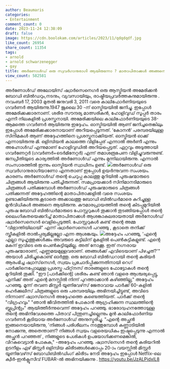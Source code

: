 ```yaml
---
author: Beaumaris
categories:
- Entertainment
comment_count: 0
date: 2023-11-24 12:38:09
draft: false
image: https://cdn.boolokam.com/articles/2023/11/qdqdqdf.jpg
like_count: 26954
share_count: 11354
tags:
- arnold
- arnold schwarzenegger
- gay
title: അർണോൾഡ് ഒരു സ്വവർഗാനുരാഗി ആയിരുന്നോ ? മാതാപിതാക്കൾ അങ്ങനെ സംശയിക്കാൻ കാരണമുണ്ടായിരുന്നു
view_count: 582581
---
```


‍അർണോൾഡ് അലോയിസ് ഷ്വാർസെനെഗർ ഒരു ആസ്ട്രിയൻ അമേരിക്കൻ ബോഡി ബിൽഡറും,നടനും, വ്യവസായിയും, രാഷ്ട്രീയപ്രവർത്തകനുമായിരുന്നു . നവംബർ 17, 2003 മുതൽ ജനുവരി 3, 2011 വരെ കാലിഫോർണിയയുടെ ഗവർണർ ആയിരുന്നു.1947 ജൂലൈ 30 -ന് ഓസ്ട്രിയയിൽ ജനിച്ചു. ഇപ്പോൾ അമേരിക്കക്കാരനാണ്. ശരീര സൗന്ദര്യ മാത്സരികൻ, ഹോളിവുഡ് സൂപ്പർ താരം എന്നീ നിലകളിൽ പ്രശസ്തനായി. അമേരിക്കയിലെ കാലിഫോർണിയയുടെ 38-ആമത്തെ ഗവർണർ ആയിരുന്നു ഇദ്ദേഹം. ഓസ്ട്രിയയിൽ ആണ് ജനിച്ചതെങ്കിലും ഇപ്പോൾ അമേരിക്കക്കാരനായാണ് അറിയപ്പെടുന്നത്. ‘കോനൻ‘ പരമ്പരയിലുള്ള സിനിമകൾ ആണ് അദ്ദേഹത്തിനെ പ്രശസ്തനാക്കിയത്. ഓസ്ട്രിയൻ ഓക്ക് എന്നായിരുന്നു മി. ഒളിമ്പിയൻ കാലത്തെ വിളിപ്പേര് എന്നാൽ അർണീ എന്നും അഹ്നോൾഡ് എന്നുമാണ് ഹോളിവുഡിൽ അറിയപ്പെട്ടത്. ഏറ്റവും അടുത്തായി ഗവർണേറ്റർ (ഗവർണർ+ടെർമിനേറ്റർ) എന്ന് തമാശരൂപേണ വിളിച്ചുവരുന്നുണ്ട്. ജനപ്രീതിയുടെ കാര്യത്തിൽ അർണോൾഡ് എന്നും മുന്നിലായിരുന്നു. എന്നാൽ സംസാരത്തിൽ ഇന്നും ഓസ്ട്രിയൻ സ്വാധീനം ഉണ്ട്. ![](https://cdn.boolokam.com/articles/2023/11/qdqdqdf.jpg)അർണോൾഡ് ഒരു സ്വവർഗാനുരാഗിയാണോ എന്നതാണ് ഇപ്പോൾ ഉയർന്നുവന്ന സംശയം. കാരണം അർണോൾഡ് തന്റെ ചെറുപ്പ കാലത്തു മുറിയിൽ പുരുഷന്മാരുടെ ചിത്രങ്ങൾ ആയിരുന്നു പതിച്ചിരുന്നത്. സമപ്രായക്കാർ സിനിമാനടിമാരുടെ ചിത്രങ്ങൾ പതിക്കുമ്പോൾ അർണോൾഡ് പുരുഷന്മാരുടെ ചിത്രങ്ങൾ പതിക്കുന്നത് അദ്ദേഹത്തിന്റെ മാതാപിതാക്കളിൽ വരെ സംശയം ഉണ്ടാക്കിയിരുന്നു.കൂടാതെ അക്കാലത്തു ബോഡി ബിൽഡർമാരെ കുറിച്ചുള്ള മുൻവിധികൾ അങ്ങനെ ആയിരുന്നു. കൗമാരപ്രായത്തിൽ തന്റെ കിടപ്പുമുറിയിൽ പുരുഷ ബോഡി ബിൽഡർമാരുടെ പോസ്റ്ററുകൾ തൂക്കാൻ തുടങ്ങിയപ്പോൾ തന്റെ ലൈംഗികതയെക്കുറിച്ച് മാതാപിതാക്കൾ ആശങ്കാകുലരായതായി അർനോൾഡ് ഷ്വാർസെനെഗർ വെളിപ്പെടുത്തി. പോസ്റ്ററുകൾ കണ്ട് തന്റെ അമ്മ "വിഭ്രാന്തിയിലായി" എന്ന് ഷ്വാർസെനെഗർ പറഞ്ഞു , കൂടാതെ തനിക്ക് സ്ത്രീകളിൽ താൽപ്പര്യമില്ലല്ലോ എന്ന ആശങ്കയും. ![](https://cdn.boolokam.com/articles/2023/11/dqddddqd.webp)അദ്ദേഹം പറഞ്ഞു, 'എന്റെ എല്ലാ സുഹൃത്തുക്കൾക്കും അവരുടെ കട്ടിലിന് മുകളിൽ പെൺകുട്ടികളുണ്ട്. എന്റെ മകന് ഇവിടെ ഒരു പെൺകുട്ടിയുമില്ല. അത് നോക്കൂ. ഇത് നഗ്നരായ പുരുഷന്മാരാണ്, എണ്ണമയമുള്ളവരാണ്. ഞങ്ങൾക്ക് എവിടെയാണ് പിഴച്ചത്?'" അയാൾ ചിരിച്ചുകൊണ്ട് ഓർത്തു. ഒരു ബോഡി ബിൽഡറായി തന്റെ കരിയർ ആരംഭിച്ച ഷ്വാസ്‌നെഗർ, സ്വയം പ്രചോദിപ്പിക്കുന്നതിനായി റെഗ് പാർക്കിനെപ്പോലുള്ള പ്രശസ്ത ഫിറ്റ്‌നസ് താരങ്ങളുടെ ഫോട്ടോകൾ തന്റെ മുറിയിൽ തൂക്കി. "ഈ [പാർക്കിന്റെ] ശരീരം കണ്ട് ഞാൻ വളരെ ആശ്ചര്യപ്പെട്ടു, എനിക്ക് അത് എന്റെ മനസ്സിൽ നിന്ന് പുറത്താക്കാൻ കഴിഞ്ഞില്ല," അദ്ദേഹം പറഞ്ഞു. മൂന്ന് തവണ മിസ്റ്റർ യൂണിവേഴ്‌സ് ജേതാവായ പാർക്ക് 60-കളിൽ ഹെർക്കുലീസ് ചിത്രങ്ങളുടെ ഒരു പരമ്പരയിലും അഭിനയിച്ചിട്ടുണ്ട്, അവിടെ നിന്നാണ് ഷ്വാസ്‌നെഗർ അദ്ദേഹത്തെ കണ്ടെത്തിയത്. പാർക്ക് തന്റെ "വിഗ്രഹവും" "ഞാൻ ജീവിതത്തിൽ പോകാൻ ആഗ്രഹിക്കുന്ന സ്ഥലത്തിന്റെ ബ്ലൂപ്രിന്റും" ആയിത്തീർന്നുവെന്ന് അദ്ദേഹം പറഞ്ഞു. ഭാരോദ്വഹനത്തോടുള്ള തന്റെ അഭിനിവേശത്തെ പിതാവ് പിന്തുണച്ചില്ലെന്നും മുൻ കാലിഫോർണിയ ഗവർണർ കൂടിയായ അർണോൾഡ് അനുസ്മരിച്ചു. "എന്റെ അച്ഛൻ ഇങ്ങനെയായിരുന്നു, 'നിങ്ങൾ പരിശീലനം നടത്തുമ്പോൾ കണ്ണാടിയിൽ നോക്കുന്നു, അതെന്താണ്? നിങ്ങൾ സ്വയം വളരെയധികം ഇഷ്ടപ്പെടുന്നു എന്നാൽ അച്ഛൻ പറഞ്ഞത് , നിങ്ങളുടെ പേശികൾ ഉപയോഗിക്കണമെങ്കിൽ, വിറകുവെട്ടാൻ പോകുക," -അദ്ദേഹം പറഞ്ഞു. ഷ്വാസ്‌നെഗർ തന്റെ കരിയറിൽ ഉടനീളം ഏഴ് മിസ്റ്റർ ഒളിമ്പിയ കിരീടങ്ങൾക്കൊപ്പം 20-ാം വയസ്സിൽ മിസ്റ്റർ യൂണിവേഴ്‌സ് ബോഡിബിൽഡിംഗ് കിരീടം നേടി അദ്ദേഹം ഇപ്പോൾ Netflix-ലെ ക്വീർ-ഇൻക്ലൂസീവ് FUBAR-ൽ അഭിനയിക്കുന്നു . https://youtu.be/JzALPidxlL8